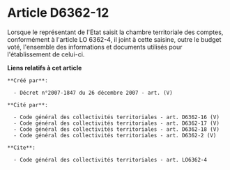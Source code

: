 # Article D6362-12

Lorsque le représentant de l'Etat saisit la chambre territoriale des comptes, conformément à l'article LO 6362-4, il joint à
cette saisine, outre le budget voté, l'ensemble des informations et documents utilisés pour l'établissement de celui-ci.

**Liens relatifs à cet article**

	**Créé par**:

	  - Décret n°2007-1847 du 26 décembre 2007 - art. (V)

	**Cité par**:

	  - Code général des collectivités territoriales - art. D6362-16 (V)
	  - Code général des collectivités territoriales - art. D6362-17 (V)
	  - Code général des collectivités territoriales - art. D6362-18 (V)
	  - Code général des collectivités territoriales - art. D6362-2 (V)

	**Cite**:

	  - Code général des collectivités territoriales - art. LO6362-4
